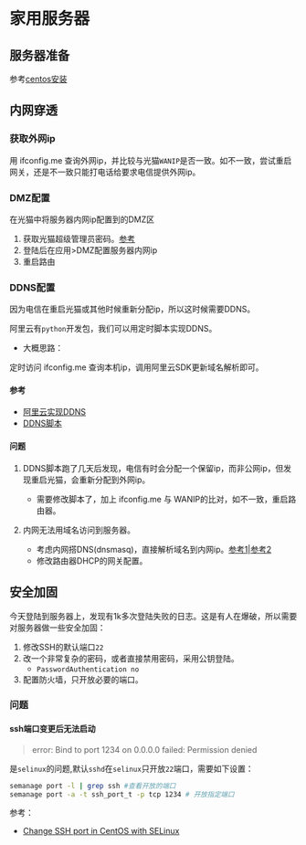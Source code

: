 # 家用服务器
## 服务器准备
参考[centos安装](./centos_install.md)

## 内网穿透

### 获取外网ip
用 ifconfig.me 查询外网ip，并比较与光猫`WANIP`是否一致。如不一致，尝试重启网关，还是不一致只能打电话给要求电信提供外网ip。

### DMZ配置
在光猫中将服务器内网ip配置到的DMZ区
1. 获取光猫超级管理员密码。[参考](https://baijiahao.baidu.com/s?id=1595644263274492895&wfr=spider&for=pc)
2. 登陆后在应用>DMZ配置服务器内网ip
3. 重启路由
   
### DDNS配置
因为电信在重启光猫或其他时候重新分配ip，所以这时候需要DDNS。

阿里云有`python`开发包，我们可以用定时脚本实现DDNS。

- 大概思路：

定时访问 ifconfig.me 查询本机ip，调用阿里云SDK更新域名解析即可。

#### 参考
- [阿里云实现DDNS](http://fisherworks.cn/?p=2337)
- [DDNS脚本](https://github.com/mgsky1/DDNS)

#### 问题
1. DDNS脚本跑了几天后发现，电信有时会分配一个保留ip，而非公网ip，但发现重启光猫，会重新分配到外网ip。
    - 需要修改脚本了，加上 ifconfig.me 与 WANIP的比对，如不一致，重启路由器。

2. 内网无法用域名访问到服务器。
    - 考虑内网搭DNS(dnsmasq)，直接解析域名到内网ip。[参考1](https://www.jianshu.com/p/c54679f73a05)|[参考2](https://cloud.tencent.com/developer/article/1174717)
    - 修改路由器DHCP的网关配置。

## 安全加固

今天登陆到服务器上，发现有1k多次登陆失败的日志。这是有人在爆破，所以需要对服务器做一些安全加固：
1. 修改SSH的默认端口`22`
2. 改一个非常复杂的密码，或者直接禁用密码，采用公钥登陆。
    - `PasswordAuthentication no`
3. 配置防火墙，只开放必要的端口。

### 问题
#### ssh端口变更后无法启动
> error: Bind to port 1234 on 0.0.0.0 failed: Permission denied

是`selinux`的问题,默认`sshd`在`selinux`只开放`22`端口，需要如下设置：
```bash
semanage port -l | grep ssh #查看开放的端口
semanage port -a -t ssh_port_t -p tcp 1234 # 开放指定端口
```
参考：
- [Change SSH port in CentOS with SELinux](https://blog.tinned-software.net/change-ssh-port-in-centos-with-selinux/)